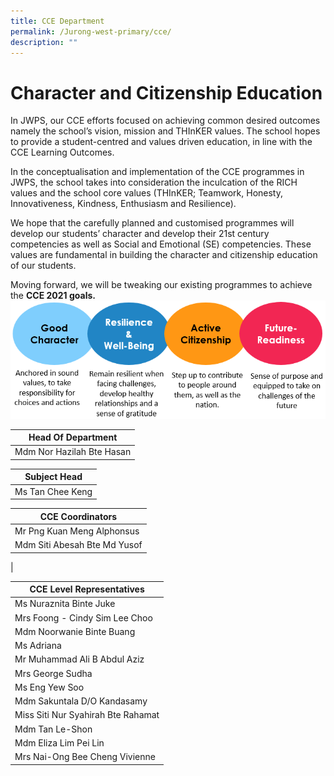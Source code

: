 ```yaml
---
title: CCE Department
permalink: /Jurong-west-primary/cce/
description: ""
---
```


# Character and Citizenship Education

In JWPS, our CCE efforts focused on achieving common desired outcomes namely the school’s vision, mission and THInKER values. The school hopes to provide a student-centred and values driven education, in line with the CCE Learning Outcomes.

In the conceptualisation and implementation of the CCE programmes in JWPS, the school takes into consideration the inculcation of the RICH values and the school core values (THInKER; Teamwork, Honesty, Innovativeness, Kindness, Enthusiasm and Resilience).

We hope that the carefully planned and customised programmes will develop our students’ character and develop their 21st century competencies as well as Social and Emotional (SE) competencies. These values are fundamental in building the character and citizenship education of our students. 

Moving forward, we will be tweaking our existing programmes to achieve the **CCE 2021 goals.**
![CCE](/images/CCE%20Front.png)


| Head Of Department |
| --- |
| Mdm Nor Hazilah Bte Hasan |

  

| Subject Head |
| --- |
| Ms Tan Chee Keng |

  

| CCE Coordinators  |
| --- |
| Mr Png Kuan Meng Alphonsus
 | Mdm Siti Abesah Bte Md Yusof 
 |

 | CCE Level Representatives   |
| --- |
| Ms Nuraznita Binte Juke
| Mrs Foong - Cindy Sim Lee Choo  
| Mdm Noorwanie Binte Buang 
| Ms Adriana
| Mr Muhammad Ali B Abdul Aziz
| Mrs George Sudha
| Ms Eng Yew Soo
| Mdm Sakuntala D/O Kandasamy  
| Miss Siti Nur Syahirah Bte Rahamat  
| Mdm Tan Le-Shon
| Mdm Eliza Lim Pei Lin
| Mrs Nai-Ong Bee Cheng Vivienne
